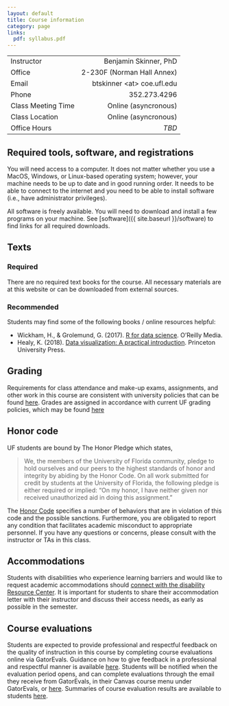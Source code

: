 ```yaml
---
layout: default
title: Course information
category: page
links:
  pdf: syllabus.pdf
---
```


|||  
|:--|--:|  
|Instructor|Benjamin Skinner, PhD|  
|Office|2-230F (Norman Hall Annex)|  
|Email|btskinner \<at\> coe.ufl.edu|  
|Phone|352.273.4296|  
|Class Meeting Time|Online (asyncronous)|  
|Class Location|Online (asyncronous)|  
|Office Hours|_TBD_|  

## Required tools, software, and registrations

You will need access to a computer. It does not matter whether you use
a MacOS, Windows, or Linux-based operating system; however, your
machine needs to be up to date and in good running order. It needs to
be able to connect to the internet and you need to be able to install
software (i.e., have administrator privileges).

All software is freely available. You will need to download and
install a few programs on your machine. See [software]({{
site.baseurl }}/software) to find links for all required downloads.

## Texts 
### Required
There are no required text books for the course. All necessary
materials are at this website or can be downloaded from external sources.   

### Recommended 
Students may find some of the following books / online resources
helpful:

- Wickham, H., & Grolemund, G. (2017). [R for data
  science](https://r4ds.had.co.nz). O’Reilly Media.
- Healy, K. (2018). [Data visualization: A practical
  introduction](https://socviz.co). Princeton University Press.
  
## Grading

Requirements for class attendance and make-up exams, assignments, and
other work in this course are consistent with university policies that
can be found [here](
https://catalog.ufl.edu/ugrad/current/regulations/info/attendance.aspx).
Grades are assigned in accordance with current UF grading policies,
which may be found [here](
https://catalog.ufl.edu/ugrad/current/regulations/info/grades.asp)

## Honor code 

UF students are bound by The Honor Pledge which states, 

> We, the members of the University of Florida community, pledge to
> hold ourselves and our peers to the highest standards of honor and
> integrity by abiding by the Honor Code. On all work submitted for
> credit by students at the University of Florida, the following pledge
> is either required or implied: “On my honor, I have neither given nor
> received unauthorized aid in doing this assignment.”  

The [Honor Code](http://www.dso.ufl.edu/sccr/process/student-conduct-honor-code/)
specifies a number of behaviors that are in violation of this code and
the possible sanctions. Furthermore, you are obligated to report any
condition that facilitates academic misconduct to appropriate
personnel. If you have any questions or concerns, please consult with
the instructor or TAs in this class.  

## Accommodations 

Students with disabilities who experience learning barriers and would
like to request academic accommodations should [connect with the
disability Resource
Center](https://disability.ufl.edu/students/get-started/). It is
important for students to share their accommodation letter with their
instructor and discuss their access needs, as early as possible in the
semester.  

## Course evaluations 

Students are expected to provide professional and respectful feedback
on the quality of instruction in this course by completing course
evaluations online via GatorEvals. Guidance on how to give feedback in
a professional and respectful manner is available
[here](https://gatorevals.aa.ufl.edu/students/). Students will be
notified when the evaluation period opens, and can complete
evaluations through the email they receive from GatorEvals, in their
Canvas course menu under GatorEvals, or
[here](https://ufl.bluera.com/ufl/). Summaries of course evaluation
results are available to students
[here](https://gatorevals.aa.ufl.edu/public-results/).
  
